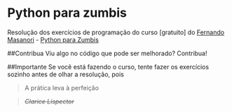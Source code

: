 # Python para zumbis
Resolução dos exercícios de programação do curso \[gratuito\] do [Fernando Masanori](http://about.me/fmasanori) - [Python para Zumbis](http://pycursos.com/python-para-zumbis/)

##Contribua
Viu algo no código que pode ser melhorado? Contribua!

##Importante
Se você está fazendo o curso, tente fazer os exercícios sozinho antes de olhar a resolução, pois
>A prática leva à perfeição

>*~~Clarice Lispector~~*
